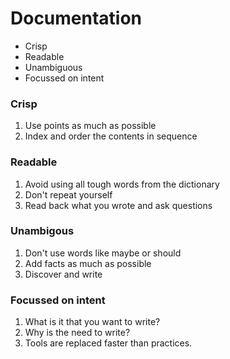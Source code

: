 # Documentation

- Crisp
- Readable
- Unambiguous
- Focussed on intent

### Crisp

1. Use points as much as possible
1. Index and order the contents in sequence

### Readable

1. Avoid using all tough words from the dictionary
1. Don't repeat yourself
1. Read back what you wrote and ask questions

### Unambigous

1. Don't use words like maybe or should
1. Add facts as much as possible
1. Discover and write

### Focussed on intent

1. What is it that you want to write?
1. Why is the need to write?
1. Tools are replaced faster than practices.

